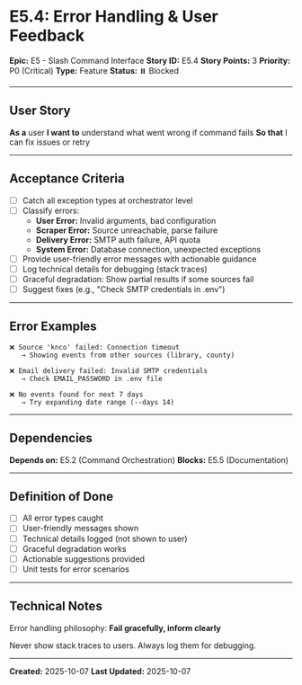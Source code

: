# E5.4: Error Handling & User Feedback

**Epic:** E5 - Slash Command Interface
**Story ID:** E5.4
**Story Points:** 3
**Priority:** P0 (Critical)
**Type:** Feature
**Status:** ⏸️ Blocked

---

## User Story

**As a** user
**I want to** understand what went wrong if command fails
**So that** I can fix issues or retry

---

## Acceptance Criteria

- [ ] Catch all exception types at orchestrator level
- [ ] Classify errors:
  - **User Error:** Invalid arguments, bad configuration
  - **Scraper Error:** Source unreachable, parse failure
  - **Delivery Error:** SMTP auth failure, API quota
  - **System Error:** Database connection, unexpected exceptions
- [ ] Provide user-friendly error messages with actionable guidance
- [ ] Log technical details for debugging (stack traces)
- [ ] Graceful degradation: Show partial results if some sources fail
- [ ] Suggest fixes (e.g., "Check SMTP credentials in .env")

---

## Error Examples

```
❌ Source 'knco' failed: Connection timeout
   → Showing events from other sources (library, county)

❌ Email delivery failed: Invalid SMTP credentials
   → Check EMAIL_PASSWORD in .env file

❌ No events found for next 7 days
   → Try expanding date range (--days 14)
```

---

## Dependencies

**Depends on:** E5.2 (Command Orchestration)
**Blocks:** E5.5 (Documentation)

---

## Definition of Done

- [ ] All error types caught
- [ ] User-friendly messages shown
- [ ] Technical details logged (not shown to user)
- [ ] Graceful degradation works
- [ ] Actionable suggestions provided
- [ ] Unit tests for error scenarios

---

## Technical Notes

Error handling philosophy: **Fail gracefully, inform clearly**

Never show stack traces to users. Always log them for debugging.

---

**Created:** 2025-10-07
**Last Updated:** 2025-10-07
